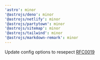 ```yaml
---
'astro': minor
'@astrojs/deno': minor
'@astrojs/netlify': minor
'@astrojs/partytown': minor
'@astrojs/sitemap': minor
'@astrojs/tailwind': minor
'@astrojs/markdown-remark': minor
---
```


Update config options to resepect [RFC0019](https://github.com/withastro/rfcs/blob/main/proposals/0019-config-finalization.md)
